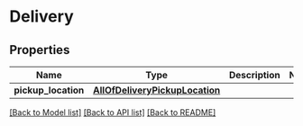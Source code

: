 # Delivery

## Properties
Name | Type | Description | Notes
------------ | ------------- | ------------- | -------------
**pickup_location** | [**AllOfDeliveryPickupLocation**](AllOfDeliveryPickupLocation.md) |  | 

[[Back to Model list]](../../README.md#documentation-for-models) [[Back to API list]](../../README.md#documentation-for-api-endpoints) [[Back to README]](../../README.md)

